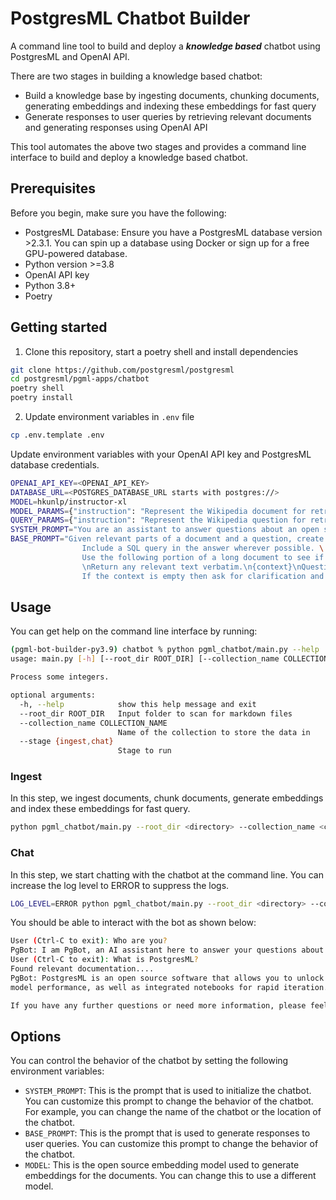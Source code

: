 # PostgresML Chatbot Builder
A command line tool to build and deploy a **_knowledge based_** chatbot using PostgresML and OpenAI API.

There are two stages in building a knowledge based chatbot:
- Build a knowledge base by ingesting documents, chunking documents, generating embeddings and indexing these embeddings for fast query
- Generate responses to user queries by retrieving relevant documents and generating responses using OpenAI API

This tool automates the above two stages and provides a command line interface to build and deploy a knowledge based chatbot.

## Prerequisites
Before you begin, make sure you have the following:

- PostgresML Database: Ensure you have a PostgresML database version >2.3.1. You can spin up a database using Docker or sign up for a free GPU-powered database. 
- Python version >=3.8
- OpenAI API key
- Python 3.8+
- Poetry

## Getting started
1. Clone this repository, start a poetry shell and install dependencies
```bash
git clone https://github.com/postgresml/postgresml
cd postgresml/pgml-apps/chatbot
poetry shell
poetry install
```

2. Update environment variables in `.env` file
```bash
cp .env.template .env
```

Update environment variables with your OpenAI API key and PostgresML database credentials.
```bash
OPENAI_API_KEY=<OPENAI_API_KEY>
DATABASE_URL=<POSTGRES_DATABASE_URL starts with postgres://>
MODEL=hkunlp/instructor-xl
MODEL_PARAMS={"instruction": "Represent the Wikipedia document for retrieval: "}
QUERY_PARAMS={"instruction": "Represent the Wikipedia question for retrieving supporting documents: "}
SYSTEM_PROMPT="You are an assistant to answer questions about an open source software named PostgresML. Your name is PgBot. You are based out of San Francisco, California."
BASE_PROMPT="Given relevant parts of a document and a question, create a final answer.\ 
                Include a SQL query in the answer wherever possible. \
                Use the following portion of a long document to see if any of the text is relevant to answer the question.\
                \nReturn any relevant text verbatim.\n{context}\nQuestion: {question}\n \
                If the context is empty then ask for clarification and suggest user to send an email to team@postgresml.org or join PostgresML [Discord](https://discord.gg/DmyJP3qJ7U)."
```

## Usage
You can get help on the command line interface by running:

```bash
(pgml-bot-builder-py3.9) chatbot % python pgml_chatbot/main.py --help
usage: main.py [-h] [--root_dir ROOT_DIR] [--collection_name COLLECTION_NAME] [--stage {ingest,chat}]

Process some integers.

optional arguments:
  -h, --help            show this help message and exit
  --root_dir ROOT_DIR   Input folder to scan for markdown files
  --collection_name COLLECTION_NAME
                        Name of the collection to store the data in
  --stage {ingest,chat}
                        Stage to run
```
### Ingest
In this step, we ingest documents, chunk documents, generate embeddings and index these embeddings for fast query.

```bash
python pgml_chatbot/main.py --root_dir <directory> --collection_name <collection_name> --stage ingest
```

### Chat
In this step, we start chatting with the chatbot at the command line. You can increase the log level to ERROR to suppress the logs.
    
```bash
LOG_LEVEL=ERROR python pgml_chatbot/main.py --root_dir <directory> --collection_name <collection_name> --stage chat
```

You should be able to interact with the bot as shown below:
```bash
User (Ctrl-C to exit): Who are you?
PgBot: I am PgBot, an AI assistant here to answer your questions about PostgresML, an open source software. How can I assist you today?
User (Ctrl-C to exit): What is PostgresML?
Found relevant documentation.... 
PgBot: PostgresML is an open source software that allows you to unlock the full potential of your data and drive more sophisticated insights and decision-making processes. It provides a dashboard with analytical views of the training data and 
model performance, as well as integrated notebooks for rapid iteration. PostgresML is primarily written in Rust using Rocket as a lightweight web framework and SQLx to interact with the database.

If you have any further questions or need more information, please feel free to send an email to team@postgresml.org or join the PostgresML Discord community at https://discord.gg/DmyJP3qJ7U.
```

## Options
You can control the behavior of the chatbot by setting the following environment variables:
- `SYSTEM_PROMPT`: This is the prompt that is used to initialize the chatbot. You can customize this prompt to change the behavior of the chatbot. For example, you can change the name of the chatbot or the location of the chatbot.
- `BASE_PROMPT`: This is the prompt that is used to generate responses to user queries. You can customize this prompt to change the behavior of the chatbot. 
- `MODEL`: This is the open source embedding model used to generate embeddings for the documents. You can change this to use a different model.